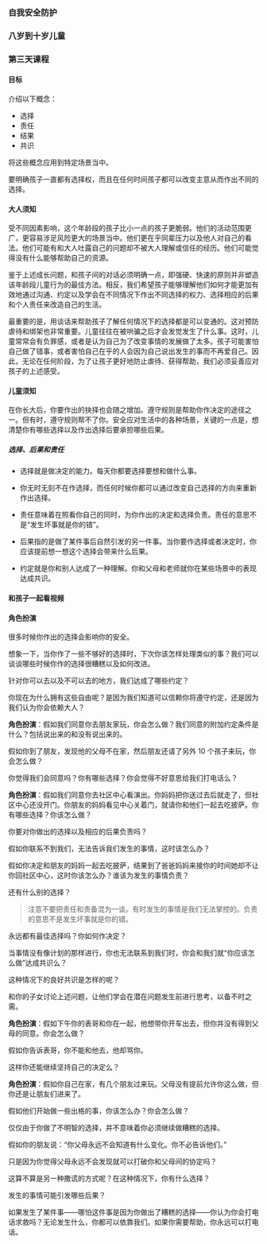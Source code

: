 ### 自我安全防护 

### 八岁到十岁儿童 

### 第三天课程 

#### 目标 

介绍以下概念：

* 选择
* 责任 
* 结果 
* 共识

将这些概念应用到特定场景当中。

要明确孩子一直都有选择权，而且在任何时间孩子都可以改变主意从而作出不同的选择。

#### 大人须知

受不同因素影响，这个年龄段的孩子比小一点的孩子更脆弱。他们的活动范围更广，更容易涉足风险更大的场景当中。他们更在乎同辈压力以及他人对自己的看法。他们可能有和大人吐露自己的问题却不被大人理解或信任的经历。他们可能觉得没有什么能够帮助自己的资源。

鉴于上述成长问题，和孩子间的对话必须明确一点，即强硬、快速的原则并非塑造该年龄段儿童行为的最佳方法。相反，我们希望孩子能够理解他们如何才能更加有效地通过沟通、约定以及学会在不同情况下作出不同选择的权力、选择相应的后果和个人责任来改造自己的生活。

最重要的是，用谈话来帮助孩子了解任何情况下的选择都是可以变通的。这对预防虐待和绑架也非常重要。儿童往往在被哄骗之后才会发觉发生了什么事。这时，儿童常常会有负罪感，或者是认为自己为了改变事情的发展做了太多。孩子可能害怕自己做了错事，或者害怕自己在乎的人会因为自己说出发生的事而不再爱自己。因此，无论在任何阶段，为了让孩子更好地防止虐待、获得帮助，我们必须妥善应对孩子的上述感受。

#### 儿童须知

在你长大后，你要作出的抉择也会随之增加。遵守规则是帮助你作决定的途径之一。但有时，遵守规则帮不了你。安全应对生活中的各种场景，关键的一点是，想清楚你有哪些选择以及作出选择后要承担哪些后果。

##### 选择、后果和责任

* 选择就是做决定的能力。每天你都要选择要想和做什么事。

* 你无时无刻不在作选择，而任何时候你都可以通过改变自己选择的方向来重新作出选择。

* 责任意味着在照看你自己的同时，为你作出的决定和选择负责。责任的意思不是“发生坏事就是你的错”。

* 后果指的是做了某件事后自然引发的另一件事。当你要作选择或者决定时，你应该提前想一想这个选择会带来什么后果。

* 约定就是你和别人达成了一种理解。你和父母和老师就你在某些场景中的表现达成共识。

#### 和孩子一起看视频

#### 角色扮演

很多时候你作出的选择会影响你的安全。 

想象一下，当你作了一些不够好的选择时，下次你该怎样处理类似的事？我们可以谈谈哪些时候你作的选择很糟糕以及如何改进。

针对你可以去以及不可以去的地方，我们达成了哪些约定？

你现在为什么拥有这些自由呢？是因为我们知道可以信赖你将遵守约定，还是因为我们认为你会依赖大人？ 

**角色扮演**：假如我们同意你去朋友家玩，你会怎么做？我们同意的附加约定条件是什么？包括说出来的和没有说出来的。

假如你到了朋友，发现他的父母不在家，然后朋友还请了另外 10 个孩子来玩，你会怎么做？

你觉得我们会同意吗？你有哪些选择？你会觉得不好意思给我们打电话么？

**角色扮演**：假如我们同意你去社区中心看演出。你妈妈把你送过去后就走了，但社区中心还没开门。你朋友的妈妈看见中心关着门，就请你和他们一起去吃披萨。你有哪些选择？你该怎么做？

你要对你做出的选择以及相应的后果负责吗？

假如你联系不到我们，无法告诉我们发生的事情，这时该怎么办？

假如你决定和朋友的妈妈一起去吃披萨，结果到了爸爸妈妈来接你的时间她却不让你回社区中心，这时你该怎么办？谁该为发生的事情负责？

还有什么别的选择？

> 注意不要把责任和责备混为一谈。有时发生的事情是我们无法掌控的。负责的意思不是发生坏事就是你的错。

永远都有最佳选择吗？你如何作决定？

当事情没有像计划的那样进行，你也无法联系到我们时，你会和我们就“你应该怎么做”达成共识么？

这种情况下的良好共识是怎样的呢？

和你的子女讨论上述问题，让他们学会在潜在问题发生前进行思考，以备不时之需。

**角色扮演**：假如下午你的表哥和你在一起，他想带你开车出去，但你并没有得到父母的同意。你会怎么做？

假如你告诉表哥，你不能和他去，他却骂你。

这样你还能继续坚持自己的决定么？

**角色扮演**：假如你自己在家，有几个朋友过来玩。父母没有提前允许你这么做，但你还是让朋友们进来了。

假如他们开始做一些出格的事，你该怎么办？你会怎么做？

仅仅由于你做了不明智的选择，并不意味着你必须继续做糟糕的选择。

假如你的朋友说：“你父母永远不会知道有什么变化。你不必告诉他们。”

只是因为你觉得父母永远不会发现就可以打破你和父母间的协定吗？

这算不算是另一种撒谎的方式呢？在这种情况下，你有什么选择？

发生的事情可能引发哪些后果？

如果发生了某件事——哪怕这件事是因为你做出了糟糕的选择——你认为你会打电话求救吗？无论发生什么，你都可以依靠我们。如果你需要帮助，你永远可以打电话。
